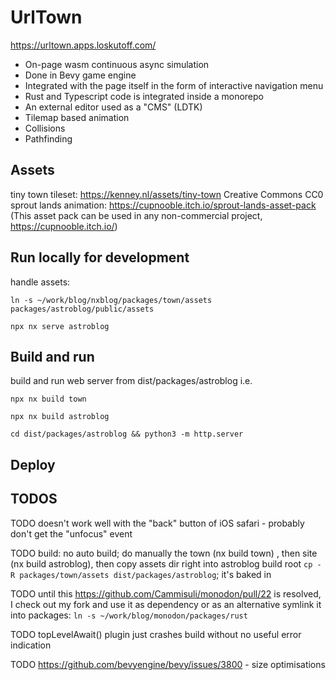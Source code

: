 # UrlTown

https://urltown.apps.loskutoff.com/

- On-page wasm continuous async simulation 
- Done in Bevy game engine
- Integrated with the page itself in the form of interactive navigation menu
- Rust and Typescript code is integrated inside a monorepo
- An external editor used as a "CMS" (LDTK)
- Tilemap based animation
- Collisions
- Pathfinding

## Assets

tiny town tileset: https://kenney.nl/assets/tiny-town Creative Commons CC0
sprout lands animation: https://cupnooble.itch.io/sprout-lands-asset-pack (This asset pack can be used in any non-commercial project, https://cupnooble.itch.io/)

## Run locally for development


handle assets: 

`ln -s ~/work/blog/nxblog/packages/town/assets packages/astroblog/public/assets`

`npx nx serve astroblog`

## Build and run

build and run web server from dist/packages/astroblog i.e. 

`npx nx build town`

`npx nx build astroblog`

`cd dist/packages/astroblog && python3 -m http.server`

## Deploy



## TODOS

TODO doesn't work well with the "back" button of iOS safari - probably don't get the "unfocus" event

TODO build: no auto build; do manually the town (nx build town) , then site (nx build astroblog), then copy assets dir right into astroblog build root `cp -R packages/town/assets dist/packages/astroblog`; it's baked in

TODO until this https://github.com/Cammisuli/monodon/pull/22 is resolved, I check out my fork and use it as dependency or as an alternative symlink it into packages: `ln -s ~/work/blog/monodon/packages/rust`

TODO topLevelAwait() plugin just crashes build without no useful error indication

TODO https://github.com/bevyengine/bevy/issues/3800 - size optimisations
